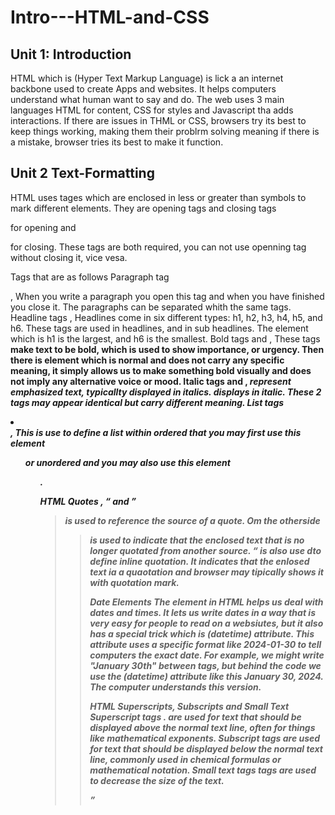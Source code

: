 # Intro---HTML-and-CSS

## Unit 1: Introduction
HTML which is (Hyper Text Markup Language) is lick a an internet backbone used to create Apps and websites. It helps computers understand what human want to say and do. The web uses 3 main languages HTML for content, CSS for styles and Javascript tha adds interactions. If there are issues in THML or CSS, browsers try its best to keep things working, making them their problrm solving meaning if there is a mistake, browser tries its best to make it function.

## Unit 2 Text-Formatting
HTML uses tages which are enclosed in less or greater than symbols to mark different elements. They are opening tags and closing tags <p> for opening and </p> for closing. These tags are both required, you can not use openning tag without closing it, vice vesa.

Tags that are as follows
Paragraph tag <p> <p/>,  When you write a paragraph you open this tag and when you have finished you close it. The paragraphs can be separated  whith the same tags.
Headline tags <h> </h>, Headlines come in six different types: h1, h2, h3, h4, h5, and h6. These tags are used in headlines, and in sub headlines. The element which is h1 is the largest, and h6 is the smallest.
Bold tags <strong> </strong> and <b> </b>, These tags <strong> make text to be bold, which is used to show importance, or urgency. Then there is <b> element which is normal and does not carry any specific meaning, it simply allows us to make something bold visually and does not imply any alternative voice or mood.
Italic tags <i> </i> and <em></em>, <em> represent emphasized text, typicallty displayed in italics. <i> displays in italic. These 2 tags may appear identical but carry different meaning.
List tags <li></li>, This is use to define a list within ordered that you may first use this element <ol> or unordered and you may also use this element <ol>.

HTML Quotes
<cite> , <q> and <blockquote> <cite> is used to reference the source of a quote. Om the otherside <blockquote> is used to indicate that the enclosed text that is no longer quotated from another source. <q> is also use dto define inline quotation. It indicates that the enlosed text ia a quaotation and browser may tipically shows it with quotation mark.

Date Elements
The <time> element in HTML helps us deal with dates and times. It lets us write dates in a way that is very easy for people to read on a websiutes, but it also has a special trick which is (datetime) attribute. This attribute uses a specific format like 2024-01-30 to tell computers the exact date.
For example, we might write "January 30th" between <time> tags, but behind the code we use the (datetime) attribute like this <time datetime="2024-01-30">January 30, 2024</time>. The computer understands this version.

HTML Superscripts, Subscripts and Small Text
Superscript tags <sup> </sup>. are used for text that should be displayed above the normal text line, often for things like mathematical exponents.
Subscript tags <sub> </sub> are used for text that should be displayed below the normal text line, commonly used in chemical formulas or mathematical notation.
Small text tags <small> </small> tags are used to decrease the size of the text.



